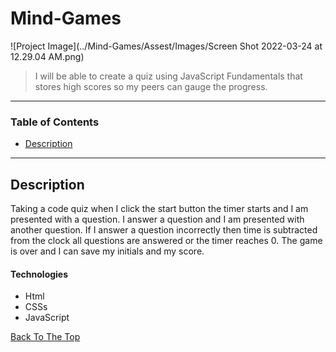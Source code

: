 # Mind-Games
![Project Image](../Mind-Games/Assest/Images/Screen Shot 2022-03-24 at 12.29.04 AM.png)

> I will be able to create a quiz using JavaScript Fundamentals that stores high scores so my peers can gauge the progress.

---

### Table of Contents

- [Description](#description)

---

## Description

Taking a code quiz when I click the start button the timer starts and I am presented with a question. I answer a question and I am presented with another question. If I answer a question incorrectly then time is subtracted from the clock all questions are answered or the timer reaches 0. The game is over and I can save my initials and my score.

#### Technologies

- Html
- CSSs
- JavaScript

[Back To The Top](#read-me-template)